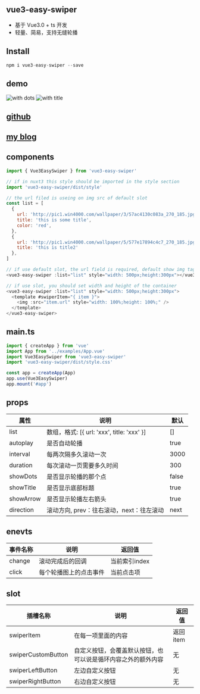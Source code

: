 ## vue3-easy-swiper

*   基于 Vue3.0 + ts 开发
*   轻量、简易，支持无缝轮播

## Install

```javascript
npm i vue3-easy-swiper --save
```

## demo
![with dots](https://yezipi.oss-cn-beijing.aliyuncs.com/2022-01-23_11-20-06.gif)
![with title](https://yezipi.oss-cn-beijing.aliyuncs.com/2022-01-23_11-20-46.gif)

## [github](https://github.com/yezipi/vue3-easy-swiper)
## [my blog](https://yezipi.net)
## components

```javascript
import { Vue3EasySwiper } from 'vue3-easy-swiper'

// if in nuxt3 this style should be imported in the style section
import 'vue3-easy-swiper/dist/style'

// the url filed is useing on img src of default slot
const list = [
  {
    url: 'http://pic1.win4000.com/wallpaper/3/57ac4130c083a_270_185.jpg',
    title: 'this is some title',
    color: 'red',
  },
  {
    url: 'http://pic1.win4000.com/wallpaper/5/577e17894c4c7_270_185.jpg',
    title: 'this is title2'
  },
]

// if use default slot, the url field is required, default show img tag
<vue3-easy-swiper :list="list" style="width: 500px;height:300px"></vue3-easy-swiper>

// if use slot, you should set width and height of the container
<vue3-easy-swiper :list="list" style="width: 500px;height:300px">
  <template #swiperItem="{ item }">
    <img :src="item.url" style="width: 100%;height: 100%;" />
  </template>
</vue3-easy-swiper>
```

## main.ts

```javascript
import { createApp } from 'vue'
import App from '../examples/App.vue'
import Vue3EasySwiper from 'vue3-easy-swiper'
import 'vue3-easy-swiper/dist/style.css'

const app = createApp(App)
app.use(Vue3EasySwiper)
app.mount('#app')
```

## props

| 属性          | 说明                     | 默认 |
| ------------- | ------------------------ | ---- |
| list      | 数组，格式: [{ url: 'xxx', title: 'xxx' }]             | [] |
| autoplay      | 是否自动轮播             | true |
| interval      | 每两次隔多久滚动一次     | 3000 |
| duration      | 每次滚动一页需要多久时间 | 300  |
| showDots | 是否显示轮播的那个点     | false |
| showTitle | 是否显示底部标题     | true |
| showArrow | 是否显示轮播左右箭头     | true |
| direction | 滚动方向, prev：往右滚动，next：往左滚动    | next |

## enevts
| 事件名称          | 说明                     | 返回值 |
| ------------- | ------------------------ | ---- |
| change      | 滚动完成后的回调 | 当前索引index |
| click      | 每个轮播图上的点击事件 | 当前点击项 |

## slot
| 插槽名称          | 说明                     | 返回值 |
| ------------- | ------------------------ | ---- |
| swiperItem      | 在每一项里面的内容 | 返回item |
| swiperCustomButton      | 自定义按钮，会覆盖默认按钮，也可以说是循环内容之外的额外内容 | 无 |
| swiperLeftButton      | 左边自定义按钮 | 无 |
| swiperRightButton      |右边自定义按钮 | 无 |

